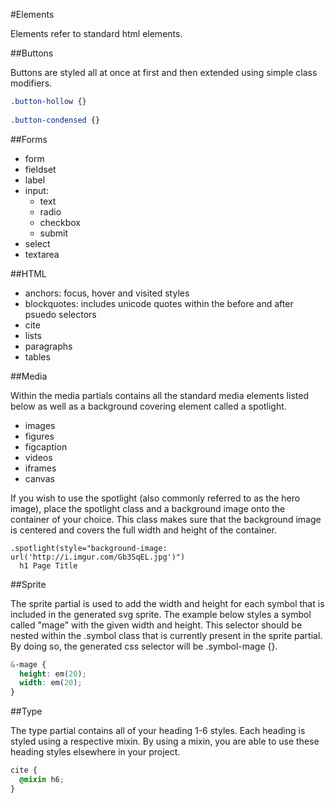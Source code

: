 #Elements

Elements refer to standard html elements.

##Buttons

Buttons are styled all at once at first and then extended using simple class modifiers.

```css
.button-hollow {}
  
.button-condensed {}
```

##Forms

* form
* fieldset
* label
* input:
  * text
  * radio
  * checkbox
  * submit
* select
* textarea

##HTML

* anchors: focus, hover and visited styles
* blockquotes: includes unicode quotes within the before and after psuedo selectors
* cite
* lists
* paragraphs
* tables

##Media

Within the media partials contains all the standard media elements listed below as well as a background covering element called a spotlight.

* images
* figures
* figcaption
* videos
* iframes
* canvas

If you wish to use the spotlight (also commonly referred to as the hero image), place the spotlight class and a background image onto the container of your choice. This class makes sure that the background image is centered and covers the full width and height of the container.

```pug
.spotlight(style="background-image: url('http://i.imgur.com/Gb3SqEL.jpg')")
  h1 Page Title
```

##Sprite

The sprite partial is used to add the width and height for each symbol that is included in the generated svg sprite. The example below styles a symbol called "mage" with the given width and height. This selector should be nested within the .symbol class that is currently present in the sprite partial. By doing so, the generated css selector will be .symbol-mage {}.

```css
&-mage {
  height: em(20);
  width: em(20);
}
```

##Type

The type partial contains all of your heading 1-6 styles. Each heading is styled using a respective mixin. By using a mixin, you are able to use these heading styles elsewhere in your project.

```css
cite {
  @mixin h6;
}
```
